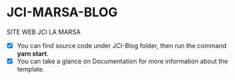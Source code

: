 # JCI-MARSA-BLOG
SITE WEB JCI LA MARSA

- [x] You can find source code under JCI-Blog folder, then run the command **yarn start**.
- [x] You can take a glance on Documentation for more information about the template.
